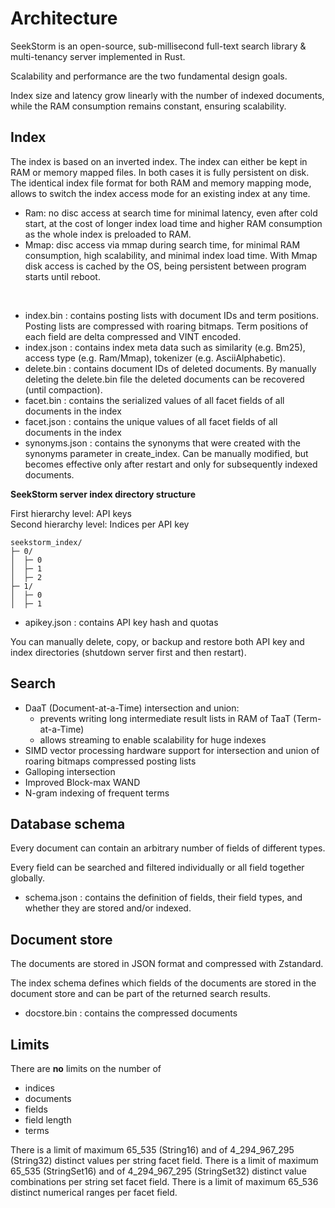 # Architecture

SeekStorm is an open-source, sub-millisecond full-text search library & multi-tenancy server implemented in Rust.

Scalability and performance are the two fundamental design goals.

Index size and latency grow linearly with the number of indexed documents, while the RAM consumption remains constant, ensuring scalability.

## Index

The index is based on an inverted index. The index can either be kept in RAM or memory mapped files. In both cases it is fully persistent on disk.
The identical index file format for both RAM and memory mapping mode, allows to switch the index access mode for an existing index at any time.
* Ram: no disc access at search time for minimal latency, even after cold start, at the cost of longer index load time and higher RAM consumption as the whole index is preloaded to RAM.
* Mmap: disc access via mmap during search time, for minimal RAM consumption, high scalability, and minimal index load time. With Mmap disk access is cached by the OS, being persistent between program starts until reboot.

</br>

* index.bin : contains posting lists with document IDs and term positions. Posting lists are compressed with roaring bitmaps. Term positions of each field are delta compressed and VINT encoded.
* index.json : contains index meta data such as similarity (e.g. Bm25), access type (e.g. Ram/Mmap), tokenizer (e.g. AsciiAlphabetic).
* delete.bin : contains document IDs of deleted documents. By manually deleting the delete.bin file the deleted documents can be recovered (until compaction).
* facet.bin : contains the serialized values of all facet fields of all documents in the index
* facet.json : contains the unique values of all facet fields of all documents in the index
* synonyms.json : contains the synonyms that were created with the synonyms parameter in create_index. Can be manually modified, but becomes effective only after restart and only for subsequently indexed documents.

**SeekStorm server index directory structure**

First hierarchy level: API keys  
Second hierarchy level: Indices per API key  
```
seekstorm_index/  
├─ 0/  
│  ├─ 0  
│  ├─ 1  
│  ├─ 2  
├─ 1/  
│  ├─ 0  
│  ├─ 1  
```

* apikey.json : contains API key hash and quotas

You can manually delete, copy, or backup and restore both API key and index directories (shutdown server first and then restart).

## Search

* DaaT (Document-at-a-Time) intersection and union: 
  + prevents writing long intermediate result lists in RAM of TaaT (Term-at-a-Time)
  + allows streaming to enable scalability for huge indexes
* SIMD vector processing hardware support for intersection and union of roaring bitmaps compressed posting lists
* Galloping intersection
* Improved Block-max WAND
* N-gram indexing of frequent terms

## Database schema

Every document can contain an arbitrary number of fields of different types.

Every field can be searched and filtered individually or all field together globally.

* schema.json : contains the definition of fields, their field types, and whether they are stored and/or indexed.

## Document store

The documents are stored in JSON format and compressed with Zstandard.

The index schema defines which fields of the documents are stored in the document store and can be part of the returned search results.

* docstore.bin : contains the compressed documents

## Limits

There are **no** limits on the number of 
* indices
* documents
* fields
* field length
* terms

There is a limit of maximum 65_535 (String16) and of 4_294_967_295 (String32) distinct values per string facet field.
There is a limit of maximum 65_535 (StringSet16) and of 4_294_967_295 (StringSet32) distinct value combinations per string set facet field.
There is a limit of maximum 65_536 distinct numerical ranges per facet field. 

